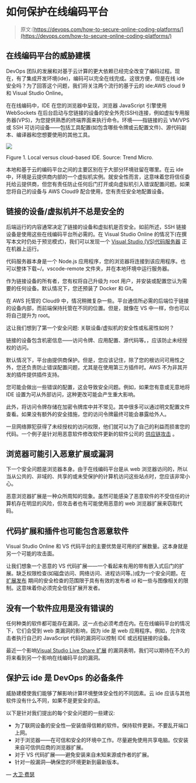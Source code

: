 # 如何保护在线编码平台

> 原文:[https://devops.com/how-to-secure-online-coding-platforms/](https://devops.com/how-to-secure-online-coding-platforms/)

## **在线编码平台的威胁建模**

DevOps 团队的发展和对基于云计算的更大依赖已经完全改变了编码过程。现在，有了集成开发环境(ide)，编码可以完全在线完成。这很方便，但是在线 ide 安全吗？为了回答这个问题，我们将关注两个流行的基于云的 ide:AWS cloud 9 和 Visual Studio Online。

在在线编码中，IDE 在您的浏览器中呈现，浏览器 JavaScript 引擎使用 WebSockets 在后台启动与您链接的设备的安全外壳(SSH)连接，例如虚拟专用服务器(VPS)，为您提供熟悉的终端界面来执行命令。环境——指链接的云 VM/VPS 或 SSH 可访问设备——包括工具配置(如包含哪些令牌或云配置文件)、源代码副本、编译器和您想要使用的其他工具。

![](../Images/584b14a97cb209769532fa0602850ce2.png)

Figure 1\. Local versus cloud-based IDE. Source: Trend Micro.

本地和基于云的编码平台之间的主要区别在于大部分环境驻留在哪里。在云 ide 中，环境是云提供商内部的一个虚拟机实例。就安全性而言，这意味着您将信任委托给云提供商，但您有责任防止任何后门打开或向虚拟机引入错误配置问题。如果您将自己的设备与 AWS Cloud9 配合使用，您有责任安全地配置设备。

## **链接的设备/虚拟机并不总是安全的**

后端运行的内容通常决定了链接的设备和虚拟机是否安全。如前所述，SSH 链接设备是使用这些在线编码平台所必需的。在 Visual Studio Online 的情况下(在撰写本文时仍处于预览模式)，我们可以发现一个 [Visual Studio (VS)代码服务器](https://code.visualstudio.com/docs/remote/remote-overview) 正在机器上运行。

代码服务器本身是一个 Node.js 应用程序，您的浏览器将连接到该应用程序。也可以整体下载~/。vscode-remote 文件夹，并在本地环境中运行服务器。

作为链接设备的所有者，您有权将自己升级为 root 用户，并安装或配置您认为需要的任何设备。默认情况下，您还预装了 Docker 和 Git。

在 AWS 托管的 Cloud9 中，情况稍微复杂一些。平台通信所必需的后端位于链接的设备内部，而前端保持托管在不同的位置。但是，就像在 VS 中一样，你也可以将自己提升为 root。

这让我们想到了第一个安全问题: 关联设备/虚拟机的安全性或私密性如何？

链接的设备包含机密信息——访问令牌、应用配置、源代码等。，应该防止未经授权的访问。

默认情况下，平台由提供商保护。但是，您应该记住，除了您的根访问可用性之外，您还负责防止错误配置问题，尤其是在使用第三方插件时。AWS 不为非其开发的插件提供插件支持。

您可能会做出一些错误的配置，这会导致安全问题。例如，如果您有意或无意地将 IDE 设置为可从外部访问，这种更改可能会产生重大影响。

此外，将访问令牌存储在加密令牌库中并不常见。其中很多可以通过明文配置文件查看。如果没有额外的安全措施，您的访问令牌最终可能会暴露给外人。

一旦网络罪犯获得了未经授权的访问权限，他们就可以为了自己的利益而损害您的代码。一个例子是针对用恶意软件修改软件更新的软件公司的 [供应链攻击](https://www.wired.com/story/inside-the-unnerving-supply-chain-attack-that-corrupted-ccleaner/) 。

## **浏览器可能引入恶意扩展或漏洞**

下一个安全问题是浏览器本身。由于在线编码平台是从 web 浏览器访问的，所以当从公共的、非域的、共享的或未受保护的计算机访问这些站点时，您应该非常小心。

恶意浏览器扩展是一种众所周知的现象。虽然可能感染了恶意软件的不受信任的计算机存在明显的风险，但攻击者也有可能使用恶意的 web 浏览器扩展来窃取代码。

## **代码扩展和插件也可能包含恶意软件**

Visual Studio Online 和 VS 代码平台的主要优势是可用的扩展数量。这本身就是另一个可能的攻击面。

让我们想象一个恶意的 VS 代码扩展——一个看起来有用的带有嵌入式后门的扩展。缺乏权限检查(如磁盘访问、网络访问、进程访问等。)成为一个安全问题。在 [扩展发布](https://code.visualstudio.com/api/working-with-extensions/publishing-extension) 期间的安全检查的范围限于具有有效的发布者 id 和一些与图像相关的限制。这意味着你必须完全信任扩展开发者。

## **没有一个软件应用是没有错误的**

任何种类的软件都可能存在漏洞，这一点也必须考虑在内。在在线编码平台的情况下，它们会受到 web 类漏洞的影响，因为 ide 是 web 应用程序。例如，允许攻击者执行自己的 JavaScript 代码的漏洞可以控制 IDE 或远程链接的设备。

最近一个影响[Visual Studio Live Share 扩展](https://portal.msrc.microsoft.com/en-US/security-guidance/advisory/CVE-2019-1486) 的漏洞表明，我们可以期待在不久的将来看到另一个影响在线编码平台的漏洞。

## **保护云 ide 是 DevOps 的必备条件**

威胁建模使我们能够了解影响计算环境整体安全性的不同因素。云 ide 应该与其他软件没有什么不同，如果不是更安全的话。

以下是针对我们提出的每个安全问题的一些建议:

*   为了联网设备的安全性—安装值得信赖的软件。保持软件更新。不要乱开端口上网。
*   对于浏览器——在可信和安全的环境中工作。尽量避免使用共享电脑。仅安装来自可信供应商的浏览器扩展。
*   对于 VS 代码扩展——避免安装来自未知来源或作者的扩展。
*   针对一般漏洞—确保您的环境更新到最新版本。

— [大卫·费瑟](https://devops.com/author/david-fiser/)